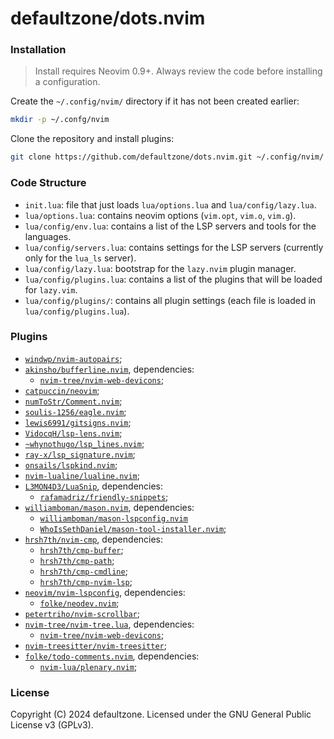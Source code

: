 # defaultzone/dots.nvim

<screenshot>

### Installation

> Install requires Neovim 0.9+. Always review the code before installing a configuration.

Create the `~/.config/nvim/` directory if it has not been created earlier:
```bash
mkdir -p ~/.confg/nvim
```

Clone the repository and install plugins:
```bash
git clone https://github.com/defaultzone/dots.nvim.git ~/.config/nvim/
```

### Code Structure

- `init.lua`: file that just loads `lua/options.lua` and `lua/config/lazy.lua`.
- `lua/options.lua`: contains neovim options (`vim.opt`, `vim.o`, `vim.g`).
- `lua/config/env.lua`: contains a list of the LSP servers and tools for the languages.
- `lua/config/servers.lua`: contains settings for the LSP servers (currently only for the `lua_ls` server).
- `lua/config/lazy.lua`: bootstrap for the `lazy.nvim` plugin manager.
- `lua/config/plugins.lua`: contains a list of the plugins that will be loaded for `lazy.vim`.
- `lua/config/plugins/`: contains all plugin settings (each file is loaded in `lua/config/plugins.lua`).

### Plugins

- [`windwp/nvim-autopairs`](https://github.com/windwp/nvim-autopairs);
- [`akinsho/bufferline.nvim`](https://github.com/akinsho/bufferline.nvim), dependencies:
    - [`nvim-tree/nvim-web-devicons`](https://github.com/nvim-tree/nvim-web-devicons);
- [`catpuccin/neovim`](https://github.com/akinsho/bufferline.nvim);
- [`numToStr/Comment.nvim`](https://github.com/numToStr/Comment.nvim);
- [`soulis-1256/eagle.nvim`](https://github.com/soulis-1256/eagle.nvim);
- [`lewis6991/gitsigns.nvim`](https://github.com/lewis6991/gitsigns.nvim);
- [`VidocqH/lsp-lens.nvim`](https://github.com/VidocqH/lsp-lens.nvim);
- [`~whynothugo/lsp_lines.nvim`](https://git.sr.ht/~whynothugo/lsp_lines.nvim);
- [`ray-x/lsp_signature.nvim`](https://github.com/ray-x/lsp_signature.nvim);
- [`onsails/lspkind.nvim`](https://github.com/onsails/lspkind.nvim);
- [`nvim-lualine/lualine.nvim`](https://github.com/nvim-lualine/lualine.nvim);
- [`L3MON4D3/LuaSnip`](https://github.com/L3MON4D3/LuaSnip), dependencies:
    - [`rafamadriz/friendly-snippets`](https://github.com/rafamadriz/friendly-snippets);
- [`williamboman/mason.nvim`](https://github.com/williamboman/mason.nvim), dependencies:
    - [`williamboman/mason-lspconfig.nvim`](https://williamboman/mason-lspconfig.nvim)
    - [`WhoIsSethDaniel/mason-tool-installer.nvim`](https://github.com/WhoIsSethDaniel/mason-tool-installer.nvim);
- [`hrsh7th/nvim-cmp`](https://github.com/hrsh7th/nvim-cmp), dependencies:
    - [`hrsh7th/cmp-buffer`](https://github.com/hrsh7th/cmp-buffer);
    - [`hrsh7th/cmp-path`](https://github.com/hrsh7th/cmp-path);
    - [`hrsh7th/cmp-cmdline`](https://github.com/hrsh7th/cmp-cmdline);
    - [`hrsh7th/cmp-nvim-lsp`](https://github.com/hrsh7th/cmp-nvim-lsp);
- [`neovim/nvim-lspconfig`](https://github.com/neovim/nvim-lspconfig), dependencies:
    - [`folke/neodev.nvim`](https://github.com/folke/neodev.nvim);
- [`petertriho/nvim-scrollbar`](https://github.com/petertriho/nvim-scrollbar);
- [`nvim-tree/nvim-tree.lua`](https://github.com/nvim-tree/nvim-tree.lua), dependencies:
    - [`nvim-tree/nvim-web-devicons`](https://github.com/nvim-tree/nvim-web-devicons);
- [`nvim-treesitter/nvim-treesitter`](https://github.com/nvim-treesitter/nvim-treesitter);
- [`folke/todo-comments.nvim`](https://github.com/folke/todo-comments.nvim), dependencies:
    - [`nvim-lua/plenary.nvim`](https://github.com/nvim-lua/plenary.nvim);

### License

Copyright (C) 2024 defaultzone. Licensed under the GNU General Public License v3 (GPLv3).
